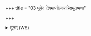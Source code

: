 +++
title = "03 धूमेन दिवमाप्नोत्यन्तरिक्षमुतष्मणा"

+++
<details><summary>मूलम् (WS)</summary>

धूमेन दिवमाप्नोत्यन्तरिक्षमुतष्मणा ।  
दिश आप्नोति चक्षुषा अजः पञ्चौदनः सवः ॥ ३ ॥
</details>